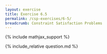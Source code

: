 ```yaml
---
layout: exercise
title: Exercise 6.5
permalink: /csp-exercises/6-5/
breadcrumb: Constraint Satisfaction Problems
---
```


{% include mathjax_support %}

<div><i class="arrow-up" data-chapter="csp-exercises" data-exercise="ex_5" data-rating="0"></i></div>
{% include_relative question.md %}
